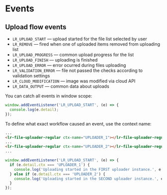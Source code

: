 # Events

## Upload flow events

- `LR_UPLOAD_START` — upload started for the file list selected by user
- `LR_REMOVE` — fired when one of uploaded items removed from uploading list
- `LR_UPLOAD_PROGRESS` — common upload progress for the list
- `LR_UPLOAD_FINISH` — uploading is finished
- `LR_UPLOAD_ERROR` — error ocurred during files uploading
- `LR_VALIDATION_ERROR` — file not passed the checks according to validation settings
- `LR_CLOUD_MODIFICATION` — image was modified via cloud API
- `LR_DATA_OUTPUT` — common data about uploads

You can catch all events in window scope:

```js
window.addEventListener('LR_UPLOAD_START', (e) => {
  console.log(e.detail);
});
```

To define what exact workflow caused an event, use the context name:

```html
...
<lr-file-uploader-regular ctx-name="UPLOADER_1"></lr-file-uploader-regular>
...
<lr-file-uploader-regular ctx-name="UPLOADER_2"></lr-file-uploader-regular>
...
```

```js
window.addEventListener('LR_UPLOAD_START', (e) => {
  if (e.detail.ctx === 'UPLOADER_1') {
    console.log('Uploading started in the FIRST uploader instance.', e.detail.data);
  } else if (e.detail.ctx === 'UPLOADER_2') {
    console.log('Uploading started in the SECOND uploader instance.', e.detail.data);
  }
});
```
